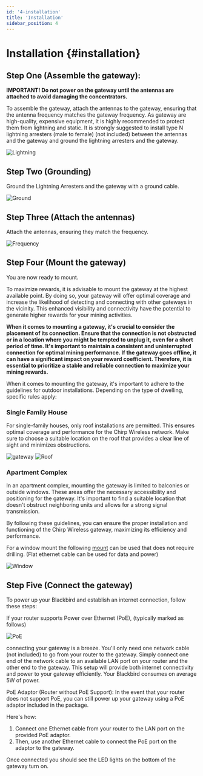 ```yaml
---
id: '4-installation'
title: 'Installation'
sidebar_position: 4
---
```


# Installation {#installation}

## Step One (Assemble the gateway):

**IMPORTANT! Do not power on the gateway until the antennas are attached to avoid damaging the concentrators.**

To assemble the gateway, attach the antennas to the gateway, ensuring that the antenna frequency matches the gateway frequency. As gateway are high-quality, expensive equipment, it is highly recommended to protect them from lightning and static. It is strongly suggested to install type N lightning arresters (male to female) (not included) between the antennas and the gateway and ground the lightning arresters and the gateway.

![Lightning](20230508_145108.jpg)

## Step Two (Grounding)

Ground the Lightning Arresters and the gateway with a ground cable.

![Ground](20230508_145006.jpg)

## Step Three (Attach the antennas)

Attach the antennas, ensuring they match the frequency.

![Frequency](20230508_125647.jpg)

## Step Four (Mount the gateway)

You are now ready to mount.

To maximize rewards, it is advisable to mount the gateway at the highest available point. By doing so, your gateway will offer optimal coverage and increase the likelihood of detecting and connecting with other gateways in the vicinity. This enhanced visibility and connectivity have the potential to generate higher rewards for your mining activities.

**When it comes to mounting a gateway, it's crucial to consider the placement of its connection. Ensure that the connection is not obstructed or in a location where you might be tempted to unplug it, even for a short period of time. It's important to maintain a consistent and uninterrupted connection for optimal mining performance.
If the gateway goes offline, it can have a significant impact on your reward coefficient. Therefore, it is essential to prioritize a stable and reliable connection to maximize your mining rewards.**

When it comes to mounting the gateway, it's important to adhere to the guidelines for outdoor installations. Depending on the type of dwelling, specific rules apply:

### Single Family House

For single-family houses, only roof installations are permitted. This ensures optimal coverage and performance for the Chirp Wireless network. Make sure to choose a suitable location on the roof that provides a clear line of sight and minimizes obstructions.

![gateway](gateway.jpg)
![Roof](roofmount.jpg)

### Apartment Complex

In an apartment complex, mounting the gateway is limited to balconies or outside windows. These areas offer the necessary accessibility and positioning for the gateway. It's important to find a suitable location that doesn't obstruct neighboring units and allows for a strong signal transmission.

By following these guidelines, you can ensure the proper installation and functioning of the Chirp Wireless gateway, maximizing its efficiency and performance.

For a window mount the following [mount](https://www.wifi-shop24.com/antenna-mount-window-frame-15cm-aluminium) can be used that does not require drilling. (Flat ethernet cable can be used for data and power)

![Window](window.webp)

## Step Five (Connect the gateway)

To power up your Blackbird and establish an internet connection, follow these steps:

If your router supports Power over Ethernet (PoE), (typically marked as follows)

![PoE](poe.png)

connecting your gateway is a breeze. You'll only need one network cable (not included) to go from your router to the gateway. Simply connect one end of the network cable to an available LAN port on your router and the other end to the gateway. This setup will provide both internet connectivity and power to your gateway efficiently. Your Blackbird consumes on average 5W of power.

PoE Adaptor (Router without PoE Support):
In the event that your router does not support PoE, you can still power up your gateway using a PoE adaptor included in the package. 

Here's how:

1. Connect one Ethernet cable from your router to the LAN port on the provided PoE adaptor.
2. Then, use another Ethernet cable to connect the PoE port on the adaptor to the gateway.

Once connected you should see the LED lights on the bottom of the gateway turn on.
